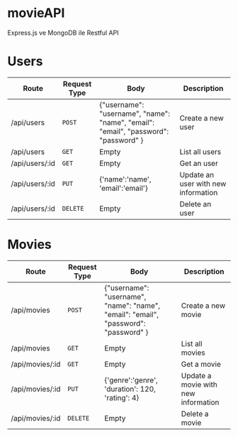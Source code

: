 # movieAPI

Express.js ve MongoDB ile Restful API

# Users

| Route | Request Type	 | Body	 | Description	 |
| --- | --- | --- | --- |
| /api/users | `POST` | {"username": "username", "name": "name", "email": "email", "password": "password" }| Create a new user |
| /api/users | `GET` | Empty | List all users |
| /api/users/:id | `GET` | Empty | Get an user |
| /api/users/:id | `PUT` | {'name':'name', 'email':'email'} | Update an user with new information |
| /api/users/:id | `DELETE` | Empty | Delete an user |

# Movies

| Route | Request Type	 | Body	 | Description	 |
| --- | --- | --- | --- |
| /api/movies | `POST` | {"username": "username", "name": "name", "email": "email", "password": "password" }| Create a new movie |
| /api/movies | `GET` | Empty | List all movies |
| /api/movies/:id | `GET` | Empty | Get a movie |
| /api/movies/:id | `PUT` | {'genre':'genre', 'duration': 120, 'rating': 4} | Update a movie with new information |
| /api/movies/:id | `DELETE` | Empty | Delete a movie |